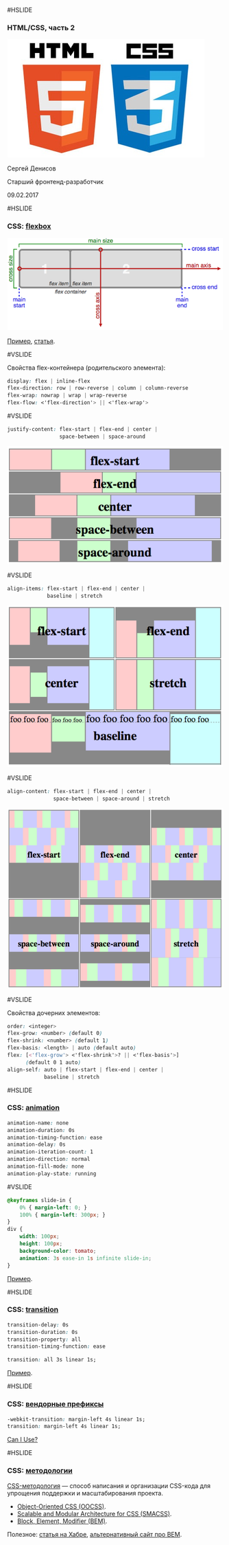#HSLIDE

### HTML/CSS, часть 2

![HTML5/CSS3](images/HTML-CSS3.jpg)

Сергей Денисов

Старший фронтенд-разработчик


09.02.2017

#HSLIDE

### CSS: [flexbox](https://developer.mozilla.org/en-US/docs/Web/CSS/CSS_Flexible_Box_Layout/Using_CSS_flexible_boxes)

![CSS: flexbox](images/flexbox.png)

[Пример](https://jsfiddle.net/sergdenisov/95y31w8j/), [статья](http://frontender.info/a-guide-to-flexbox/).

#VSLIDE

Свойства flex-контейнера (родительского элемента):

```css
display: flex | inline-flex
flex-direction: row | row-reverse | column | column-reverse
flex-wrap: nowrap | wrap | wrap-reverse
flex-flow: <'flex-direction'> || <'flex-wrap'>
```

#VSLIDE

```css
justify-content: flex-start | flex-end | center |
                 space-between | space-around
```

![CSS: flexbox justify-content](images/justify-content.png)

#VSLIDE

```css
align-items: flex-start | flex-end | center |
             baseline | stretch
```

![CSS: flexbox align-items](images/align-items.png)

#VSLIDE

```css
align-content: flex-start | flex-end | center |
               space-between | space-around | stretch
```

![CSS: flexbox align-items](images/align-content.png)

#VSLIDE

Свойства дочерних элементов:

```css
order: <integer>
flex-grow: <number> (default 0)
flex-shrink: <number> (default 1)
flex-basis: <length> | auto (default auto)
flex: [<'flex-grow'> <'flex-shrink'>? || <'flex-basis'>]
      (default 0 1 auto)
align-self: auto | flex-start | flex-end | center |
            baseline | stretch
```

#HSLIDE

### CSS: [animation](https://developer.mozilla.org/en-US/docs/Web/CSS/animation)

```css
animation-name: none
animation-duration: 0s
animation-timing-function: ease
animation-delay: 0s
animation-iteration-count: 1
animation-direction: normal
animation-fill-mode: none
animation-play-state: running
```

#VSLIDE

```css
@keyframes slide-in {
    0% { margin-left: 0; }
    100% { margin-left: 300px; }
}
div {
    width: 100px;
    height: 100px;
    background-color: tomato;
    animation: 3s ease-in 1s infinite slide-in;    
}
```

[Пример](https://jsfiddle.net/sergdenisov/j5ogte1k/1/).

#HSLIDE

### CSS: [transition](https://developer.mozilla.org/en-US/docs/Web/CSS/transition)

```css
transition-delay: 0s
transition-duration: 0s
transition-property: all
transition-timing-function: ease
```

```css
transition: all 3s linear 1s;
```

[Пример](https://jsfiddle.net/sergdenisov/9xrjc710/1/).

#HSLIDE

### CSS: [вендорные префиксы](https://developer.mozilla.org/en-US/docs/Glossary/Vendor_Prefix)

```css
-webkit-transition: margin-left 4s linear 1s;
transition: margin-left 4s linear 1s;
```

[Can I Use?](http://caniuse.com)

#HSLIDE

### CSS: [методологии](http://sixrevisions.com/css/css-methodologies/)

[CSS-методология](http://sixrevisions.com/css/css-methodologies) — способ написания и организации CSS-кода для упрощения
поддержки и масштабирования проекта.

* [Object-Oriented CSS (OOCSS)](http://oocss.org).
* [Scalable and Modular Architecture for CSS (SMACSS)](https://smacss.com).
* [Block, Element, Modifier (BEM)](https://ru.bem.info/methodology/quick-start/).

Полезное: [статья на Хабре](https://habrahabr.ru/post/256109/), [альтернативный сайт про BEM](http://getbem.com).
